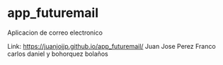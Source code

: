 # app_futuremail
Aplicacion de correo electronico

Link: https://juanjojjp.github.io/app_futuremail/
Juan Jose Perez Franco carlos daniel y bohorquez bolaños 
